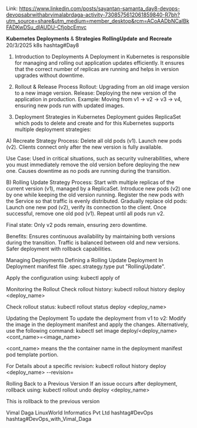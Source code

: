 Link: https://www.linkedin.com/posts/sayantan-samanta_day8-devops-devopsabrwithabrvimalabrdaga-activity-7308575612061859840-R7bh?utm_source=share&utm_medium=member_desktop&rcm=ACoAADbNCaIBkFADKwDSu_dlAUDU-CfjobcEmvc

𝐊𝐮𝐛𝐞𝐫𝐧𝐞𝐭𝐞𝐬 𝐃𝐞𝐩𝐥𝐨𝐲𝐦𝐞𝐧𝐭𝐬 & 𝐒𝐭𝐫𝐚𝐭𝐞𝐠𝐢𝐞𝐬 𝐑𝐨𝐥𝐥𝐢𝐧𝐠𝐔𝐩𝐝𝐚𝐭𝐞 𝐚𝐧𝐝 𝐑𝐞𝐜𝐫𝐞𝐚𝐭𝐞
20/3/2025 k8s hashtag#Day8

1. Introduction to Deployments
A Deployment in Kubernetes is responsible for managing and rolling out application updates efficiently. It ensures that the correct number of replicas are running and helps in version upgrades without downtime.

2. Rollout & Release Process
Rollout: Upgrading from an old image version to a new image version.
Release: Deploying the new version of the application in production.
Example: Moving from v1 → v2 → v3 → v4, ensuring new pods run with updated images.

3. Deployment Strategies in Kubernetes
Deployment guides ReplicaSet which pods to delete and create and for this Kubernetes supports multiple deployment strategies:

A) Recreate Strategy
Process:
Delete all old pods (v1).
Launch new pods (v2).
Clients connect only after the new version is fully available.

Use Case:
Used in critical situations, such as security vulnerabilities, where you must immediately remove the old version before deploying the new one.
Causes downtime as no pods are running during the transition.

B) Rolling Update Strategy
Process:
Start with multiple replicas of the current version (v1), managed by a ReplicaSet.
Introduce new pods (v2) one by one while keeping the old version running.
Register the new pods with the Service so that traffic is evenly distributed.
Gradually replace old pods:
Launch one new pod (v2), verify its connection to the client.
Once successful, remove one old pod (v1).
Repeat until all pods run v2.

Final state: Only v2 pods remain, ensuring zero downtime.

Benefits:
Ensures continuous availability by maintaining both versions during the transition.
Traffic is balanced between old and new versions.
Safer deployment with rollback capabilities.

Managing Deployments
Defining a Rolling Update Deployment
In Deployment manifest file .spec.strategy.type put "RollingUpdate".
 
Apply the configuration using: 
kubectl apply of <file>

Monitoring the Rollout
Check rollout history: 
kubectl rollout history deploy <deploy_name>

Check rollout status: 
kubectl rollout status deploy <deploy_name>

Updating the Deployment
To update the deployment from v1 to v2:
Modify the image in the deployment manifest and apply the changes.
Alternatively, use the following command:
kubectl set image deploy/<deploy_name> <cont_name>=<image_name>

<cont_name> means the the container name in the deployment manifest pod template portion.

For Details about a specific revision:
kubectl rollout history deploy <deploy_name> --revision=<number>

Rolling Back to a Previous Version
If an issue occurs after deployment, rollback using:
kubectl rollout undo deploy <deploy_name>

This is rollback to the previous version

Vimal Daga LinuxWorld Informatics Pvt Ltd
hashtag#DevOps hashtag#DevOps_with_Vimal_Daga
